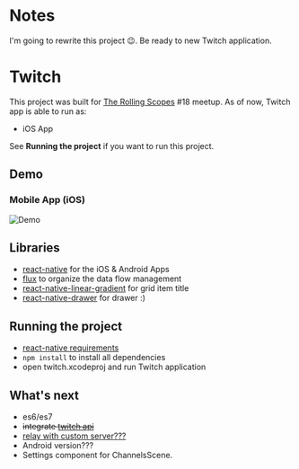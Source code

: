 # Notes

I'm going to rewrite this project 😉. Be ready to new Twitch application.

# Twitch

This project was built for [The Rolling Scopes](http://rollingscopes.com/) #18 meetup.
As of now, Twitch app is able to run as:

- iOS App

See **Running the project** if you want to run this project.

## Demo

### Mobile App (iOS)
![Demo](assets/twitch.gif)

## Libraries

- [react-native](https://facebook.github.io/react-native) for the iOS & Android Apps
- [flux](https://facebook.github.io/flux) to organize the data flow management
- [react-native-linear-gradient](https://github.com/brentvatne/react-native-linear-gradient) for grid item title
- [react-native-drawer](https://github.com/root-two/react-native-drawer) for drawer :)

## Running the project
- [react-native requirements](https://facebook.github.io/react-native/docs/getting-started.html#requirements)
- `npm install` to install all dependencies
- open twitch.xcodeproj and run Twitch application

## What's next
- es6/es7
- ~~integrate [twitch api](https://github.com/justintv/Twitch-API)~~
- [relay with custom server???](https://facebook.github.io/relay/)
- Android version???
- Settings component for ChannelsScene.

